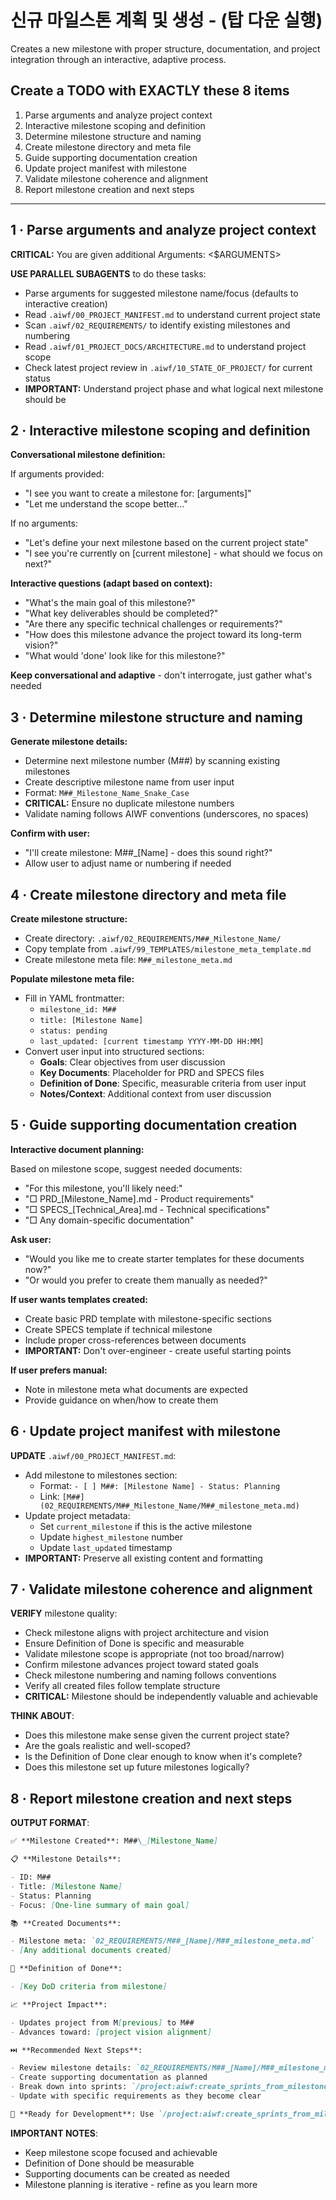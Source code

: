 # 신규 마일스톤 계획 및 생성 - (탑 다운 실행)

Creates a new milestone with proper structure, documentation, and project integration through an interactive, adaptive process.

## Create a TODO with EXACTLY these 8 items

1. Parse arguments and analyze project context
2. Interactive milestone scoping and definition
3. Determine milestone structure and naming
4. Create milestone directory and meta file
5. Guide supporting documentation creation
6. Update project manifest with milestone
7. Validate milestone coherence and alignment
8. Report milestone creation and next steps

---

## 1 · Parse arguments and analyze project context

**CRITICAL:** You are given additional Arguments: <$ARGUMENTS>

**USE PARALLEL SUBAGENTS** to do these tasks:

- Parse arguments for suggested milestone name/focus (defaults to interactive creation)
- Read `.aiwf/00_PROJECT_MANIFEST.md` to understand current project state
- Scan `.aiwf/02_REQUIREMENTS/` to identify existing milestones and numbering
- Read `.aiwf/01_PROJECT_DOCS/ARCHITECTURE.md` to understand project scope
- Check latest project review in `.aiwf/10_STATE_OF_PROJECT/` for current status
- **IMPORTANT:** Understand project phase and what logical next milestone should be

## 2 · Interactive milestone scoping and definition

**Conversational milestone definition:**

If arguments provided:

- "I see you want to create a milestone for: [arguments]"
- "Let me understand the scope better..."

If no arguments:

- "Let's define your next milestone based on the current project state"
- "I see you're currently on [current milestone] - what should we focus on next?"

**Interactive questions (adapt based on context):**

- "What's the main goal of this milestone?"
- "What key deliverables should be completed?"
- "Are there any specific technical challenges or requirements?"
- "How does this milestone advance the project toward its long-term vision?"
- "What would 'done' look like for this milestone?"

**Keep conversational and adaptive** - don't interrogate, just gather what's needed

## 3 · Determine milestone structure and naming

**Generate milestone details:**

- Determine next milestone number (M##) by scanning existing milestones
- Create descriptive milestone name from user input
- Format: `M##_Milestone_Name_Snake_Case`
- **CRITICAL:** Ensure no duplicate milestone numbers
- Validate naming follows AIWF conventions (underscores, no spaces)

**Confirm with user:**

- "I'll create milestone: M##\_[Name] - does this sound right?"
- Allow user to adjust name or numbering if needed

## 4 · Create milestone directory and meta file

**Create milestone structure:**

- Create directory: `.aiwf/02_REQUIREMENTS/M##_Milestone_Name/`
- Copy template from `.aiwf/99_TEMPLATES/milestone_meta_template.md`
- Create milestone meta file: `M##_milestone_meta.md`

**Populate milestone meta file:**

- Fill in YAML frontmatter:
  - `milestone_id: M##`
  - `title: [Milestone Name]`
  - `status: pending`
  - `last_updated: [current timestamp YYYY-MM-DD HH:MM]`
- Convert user input into structured sections:
  - **Goals**: Clear objectives from user discussion
  - **Key Documents**: Placeholder for PRD and SPECS files
  - **Definition of Done**: Specific, measurable criteria from user input
  - **Notes/Context**: Additional context from user discussion

## 5 · Guide supporting documentation creation

**Interactive document planning:**

Based on milestone scope, suggest needed documents:

- "For this milestone, you'll likely need:"
- "□ PRD\_[Milestone_Name].md - Product requirements"
- "□ SPECS\_[Technical_Area].md - Technical specifications"
- "□ Any domain-specific documentation"

**Ask user:**

- "Would you like me to create starter templates for these documents now?"
- "Or would you prefer to create them manually as needed?"

**If user wants templates created:**

- Create basic PRD template with milestone-specific sections
- Create SPECS template if technical milestone
- Include proper cross-references between documents
- **IMPORTANT:** Don't over-engineer - create useful starting points

**If user prefers manual:**

- Note in milestone meta what documents are expected
- Provide guidance on when/how to create them

## 6 · Update project manifest with milestone

**UPDATE** `.aiwf/00_PROJECT_MANIFEST.md`:

- Add milestone to milestones section:
  - Format: `- [ ] M##: [Milestone Name] - Status: Planning`
  - Link: `[M##](02_REQUIREMENTS/M##_Milestone_Name/M##_milestone_meta.md)`
- Update project metadata:
  - Set `current_milestone` if this is the active milestone
  - Update `highest_milestone` number
  - Update `last_updated` timestamp
- **IMPORTANT:** Preserve all existing content and formatting

## 7 · Validate milestone coherence and alignment

**VERIFY** milestone quality:

- Check milestone aligns with project architecture and vision
- Ensure Definition of Done is specific and measurable
- Validate milestone scope is appropriate (not too broad/narrow)
- Confirm milestone advances project toward stated goals
- Check milestone numbering and naming follows conventions
- Verify all created files follow template structure
- **CRITICAL:** Milestone should be independently valuable and achievable

**THINK ABOUT**:

- Does this milestone make sense given the current project state?
- Are the goals realistic and well-scoped?
- Is the Definition of Done clear enough to know when it's complete?
- Does this milestone set up future milestones logically?

## 8 · Report milestone creation and next steps

**OUTPUT FORMAT**:

```markdown
✅ **Milestone Created**: M##\_[Milestone_Name]

📋 **Milestone Details**:

- ID: M##
- Title: [Milestone Name]
- Status: Planning
- Focus: [One-line summary of main goal]

📚 **Created Documents**:

- Milestone meta: `02_REQUIREMENTS/M##_[Name]/M##_milestone_meta.md`
- [Any additional documents created]

🎯 **Definition of Done**:

- [Key DoD criteria from milestone]

📈 **Project Impact**:

- Updates project from M[previous] to M##
- Advances toward: [project vision alignment]

⏭️ **Recommended Next Steps**:

- Review milestone details: `02_REQUIREMENTS/M##_[Name]/M##_milestone_meta.md`
- Create supporting documentation as planned
- Break down into sprints: `/project:aiwf:create_sprints_from_milestone M##`
- Update with specific requirements as they become clear

🎯 **Ready for Development**: Use `/project:aiwf:create_sprints_from_milestone M##` when ready to start implementation planning
```

**IMPORTANT NOTES**:

- Keep milestone scope focused and achievable
- Definition of Done should be measurable
- Supporting documents can be created as needed
- Milestone planning is iterative - refine as you learn more
